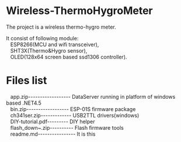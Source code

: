 #  Wireless-ThermoHygroMeter 
<div>
	The project is a wireless thermo-hygro meter.
</div>
<div>
	<p>
		It consist of following module: <br />
&nbsp;&nbsp; ESP8266(MCU and wifi transceiver), <br />
&nbsp;&nbsp; SHT3X(Thermo&amp;Hygro sensor), <br />
&nbsp;&nbsp; OLED(128x64 screen based ssd1306 controller).
	</p>
</div>

#  Files list
<div>
	<p>
&nbsp;&nbsp; app.zip------------------ DataServer running in platform of windows based .NET4.5 <br />
&nbsp;&nbsp; bin.zip------------------ ESP-01S firmware package								<br />
&nbsp;&nbsp; ch341ser.zip------------- USB2TTL drivers(windows)								<br />
&nbsp;&nbsp; DIY-tutorial.pdf--------- DIY helper										<br />
&nbsp;&nbsp; flash_down~.zip---------- Flash firmware tools									<br />
&nbsp;&nbsp; readme.md---------------- It is this										<br />
	</p>											
</div>
